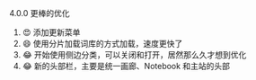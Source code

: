 4.0.0 更棒的优化

1.  😍 添加更新菜单
2.  😄 使用分片加载词库的方式加载，速度更快了
3.  😂 开始使用侧边分类，可以关闭和打开，居然那么久才想到优化
4.  😂 新的头部栏，主要是统一画廊、Notebook 和主站的头部

